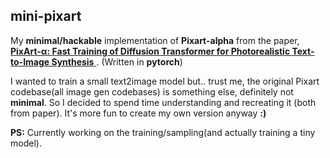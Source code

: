 ## mini-pixart

My **minimal/hackable** implementation of **Pixart-alpha** from the paper,
 [**PixArt-α: Fast Training of Diffusion Transformer for Photorealistic Text-to-Image Synthesis**
](https://pixart-alpha.github.io/). (Written in **pytorch**)

I wanted to train a small text2image model but..
trust me, the original Pixart codebase(all image gen codebases) is something else, definitely not **minimal**.
So I decided to spend time understanding and recreating it (both from paper). It's more fun to create my own version anyway **:)**

**PS:** Currently working on the training/sampling(and actually training a tiny model).